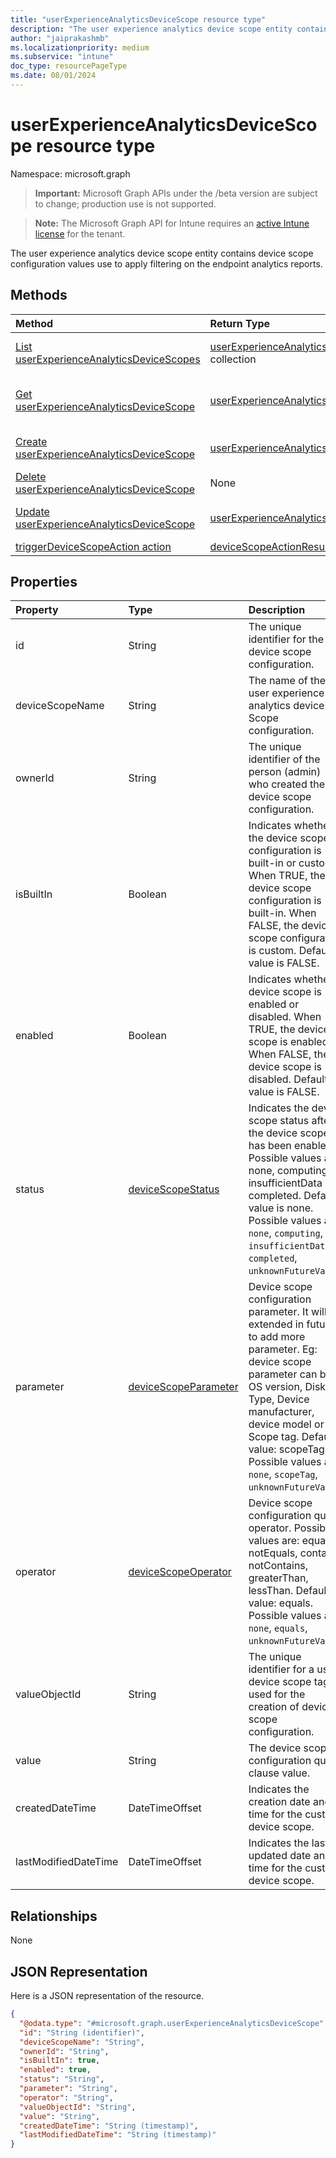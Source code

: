 ```yaml
---
title: "userExperienceAnalyticsDeviceScope resource type"
description: "The user experience analytics device scope entity contains device scope configuration values use to apply filtering on the endpoint analytics reports."
author: "jaiprakashmb"
ms.localizationpriority: medium
ms.subservice: "intune"
doc_type: resourcePageType
ms.date: 08/01/2024
---
```


# userExperienceAnalyticsDeviceScope resource type

Namespace: microsoft.graph

> **Important:** Microsoft Graph APIs under the /beta version are subject to change; production use is not supported.

> **Note:** The Microsoft Graph API for Intune requires an [active Intune license](https://go.microsoft.com/fwlink/?linkid=839381) for the tenant.

The user experience analytics device scope entity contains device scope configuration values use to apply filtering on the endpoint analytics reports.

## Methods
|Method|Return Type|Description|
|:---|:---|:---|
|[List userExperienceAnalyticsDeviceScopes](../api/intune-devices-userexperienceanalyticsdevicescope-list.md)|[userExperienceAnalyticsDeviceScope](../resources/intune-devices-userexperienceanalyticsdevicescope.md) collection|List properties and relationships of the [userExperienceAnalyticsDeviceScope](../resources/intune-devices-userexperienceanalyticsdevicescope.md) objects.|
|[Get userExperienceAnalyticsDeviceScope](../api/intune-devices-userexperienceanalyticsdevicescope-get.md)|[userExperienceAnalyticsDeviceScope](../resources/intune-devices-userexperienceanalyticsdevicescope.md)|Read properties and relationships of the [userExperienceAnalyticsDeviceScope](../resources/intune-devices-userexperienceanalyticsdevicescope.md) object.|
|[Create userExperienceAnalyticsDeviceScope](../api/intune-devices-userexperienceanalyticsdevicescope-create.md)|[userExperienceAnalyticsDeviceScope](../resources/intune-devices-userexperienceanalyticsdevicescope.md)|Create a new [userExperienceAnalyticsDeviceScope](../resources/intune-devices-userexperienceanalyticsdevicescope.md) object.|
|[Delete userExperienceAnalyticsDeviceScope](../api/intune-devices-userexperienceanalyticsdevicescope-delete.md)|None|Deletes a [userExperienceAnalyticsDeviceScope](../resources/intune-devices-userexperienceanalyticsdevicescope.md).|
|[Update userExperienceAnalyticsDeviceScope](../api/intune-devices-userexperienceanalyticsdevicescope-update.md)|[userExperienceAnalyticsDeviceScope](../resources/intune-devices-userexperienceanalyticsdevicescope.md)|Update the properties of a [userExperienceAnalyticsDeviceScope](../resources/intune-devices-userexperienceanalyticsdevicescope.md) object.|
|[triggerDeviceScopeAction action](../api/intune-devices-userexperienceanalyticsdevicescope-triggerdevicescopeaction.md)|[deviceScopeActionResult](../resources/intune-devices-devicescopeactionresult.md)||

## Properties
|Property|Type|Description|
|:---|:---|:---|
|id|String|The unique identifier for the device scope configuration.|
|deviceScopeName|String|The name of the user experience analytics device Scope configuration.|
|ownerId|String|The unique identifier of the person (admin) who created the device scope configuration.|
|isBuiltIn|Boolean|Indicates whether the device scope configuration is built-in or custom. When TRUE, the device scope configuration is built-in. When FALSE, the device scope configuration is custom. Default value is FALSE.|
|enabled|Boolean|Indicates whether a device scope is enabled or disabled. When TRUE, the device scope is enabled. When FALSE, the device scope is disabled. Default value is FALSE.|
|status|[deviceScopeStatus](../resources/intune-devices-devicescopestatus.md)|Indicates the device scope status after the device scope has been enabled. Possible values are: none, computing, insufficientData or completed. Default value is none. Possible values are: `none`, `computing`, `insufficientData`, `completed`, `unknownFutureValue`.|
|parameter|[deviceScopeParameter](../resources/intune-devices-devicescopeparameter.md)|Device scope configuration parameter. It will be extended in future to add more parameter. Eg: device scope parameter can be OS version, Disk Type, Device manufacturer, device model or Scope tag. Default value: scopeTag. Possible values are: `none`, `scopeTag`, `unknownFutureValue`.|
|operator|[deviceScopeOperator](../resources/intune-devices-devicescopeoperator.md)|Device scope configuration query operator. Possible values are: equals, notEquals, contains, notContains, greaterThan, lessThan. Default value: equals. Possible values are: `none`, `equals`, `unknownFutureValue`.|
|valueObjectId|String|The unique identifier for a user device scope tag Id used for the creation of device scope configuration.|
|value|String|The device scope configuration query clause value.|
|createdDateTime|DateTimeOffset|Indicates the creation date and time for the custom device scope.|
|lastModifiedDateTime|DateTimeOffset|Indicates the last updated date and time for the custom device scope.|

## Relationships
None

## JSON Representation
Here is a JSON representation of the resource.
<!-- {
  "blockType": "resource",
  "keyProperty": "id",
  "@odata.type": "microsoft.graph.userExperienceAnalyticsDeviceScope"
}
-->
``` json
{
  "@odata.type": "#microsoft.graph.userExperienceAnalyticsDeviceScope",
  "id": "String (identifier)",
  "deviceScopeName": "String",
  "ownerId": "String",
  "isBuiltIn": true,
  "enabled": true,
  "status": "String",
  "parameter": "String",
  "operator": "String",
  "valueObjectId": "String",
  "value": "String",
  "createdDateTime": "String (timestamp)",
  "lastModifiedDateTime": "String (timestamp)"
}
```
